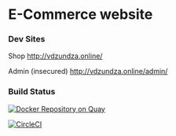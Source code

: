 # E-Commerce website

### Dev Sites

Shop http://vdzundza.online/

Admin (insecured) http://vdzundza.online/admin/

### Build Status


[![Docker Repository on Quay](https://quay.io/repository/vdzundza/shoper/status "Docker Repository on Quay")](https://quay.io/repository/vdzundza/shoper)

[![CircleCI](https://circleci.com/gh/captainkovalsky/shop.svg?style=shield)](https://circleci.com/gh/captainkovalsky/shop)
